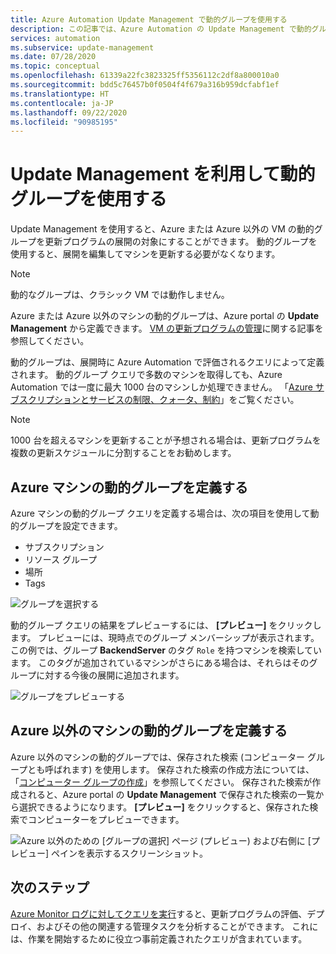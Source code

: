 ```yaml
---
title: Azure Automation Update Management で動的グループを使用する
description: この記事では、Azure Automation の Update Management で動的グループを使用する方法について説明します。
services: automation
ms.subservice: update-management
ms.date: 07/28/2020
ms.topic: conceptual
ms.openlocfilehash: 61339a22fc3823325ff5356112c2df8a800010a0
ms.sourcegitcommit: bdd5c76457b0f0504f4f679a316b959dcfabf1ef
ms.translationtype: HT
ms.contentlocale: ja-JP
ms.lasthandoff: 09/22/2020
ms.locfileid: "90985195"
---
```

# <a name="use-dynamic-groups-with-update-management"></a>Update Management を利用して動的グループを使用する

Update Management を使用すると、Azure または Azure 以外の VM の動的グループを更新プログラムの展開の対象にすることができます。 動的グループを使用すると、展開を編集してマシンを更新する必要がなくなります。

> [!NOTE]
> 動的なグループは、クラシック VM では動作しません。

Azure または Azure 以外のマシンの動的グループは、Azure portal の **Update Management** から定義できます。 [VM の更新プログラムの管理](update-mgmt-manage-updates-for-vm.md)に関する記事を参照してください。

動的グループは、展開時に Azure Automation で評価されるクエリによって定義されます。 動的グループ クエリで多数のマシンを取得しても、Azure Automation では一度に最大 1000 台のマシンしか処理できません。 「[Azure サブスクリプションとサービスの制限、クォータ、制約](../../azure-resource-manager/management/azure-subscription-service-limits.md#update-management)」をご覧ください。

> [!NOTE]
> 1000 台を超えるマシンを更新することが予想される場合は、更新プログラムを複数の更新スケジュールに分割することをお勧めします。 

## <a name="define-dynamic-groups-for-azure-machines"></a>Azure マシンの動的グループを定義する

Azure マシンの動的グループ クエリを定義する場合は、次の項目を使用して動的グループを設定できます。

* サブスクリプション
* リソース グループ
* 場所
* Tags

![グループを選択する](./media/update-mgmt-groups/select-groups.png)

動的グループ クエリの結果をプレビューするには、 **[プレビュー]** をクリックします。 プレビューには、現時点でのグループ メンバーシップが表示されます。 この例では、グループ **BackendServer** のタグ `Role` を持つマシンを検索しています。 このタグが追加されているマシンがさらにある場合は、それらはそのグループに対する今後の展開に追加されます。

![グループをプレビューする](./media/update-mgmt-groups/preview-groups.png)

## <a name="define-dynamic-groups-for-non-azure-machines"></a>Azure 以外のマシンの動的グループを定義する

Azure 以外のマシンの動的グループでは、保存された検索 (コンピューター グループとも呼ばれます) を使用します。 保存された検索の作成方法については、「[コンピューター グループの作成](../../azure-monitor/platform/computer-groups.md#creating-a-computer-group)」を参照してください。 保存された検索が作成されると、Azure portal の **Update Management** で保存された検索の一覧から選択できるようになります。 **[プレビュー]** をクリックすると、保存された検索でコンピューターをプレビューできます。

![Azure 以外のための [グループの選択] ページ (プレビュー) および右側に [プレビュー] ペインを表示するスクリーンショット。](./media/update-mgmt-groups/select-groups-2.png)

## <a name="next-steps"></a>次のステップ

[Azure Monitor ログに対してクエリを実行](update-mgmt-query-logs.md)すると、更新プログラムの評価、デプロイ、およびその他の関連する管理タスクを分析することができます。 これには、作業を開始するために役立つ事前定義されたクエリが含まれています。
